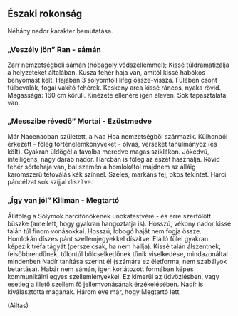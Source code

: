 ## Északi rokonság

Néhány nador karakter bemutatása.

### „Veszély jön” Ran - sámán

Zarr nemzetségbeli sámán (hóbagoly védszellemmel); Kissé túldramatizálja a helyzeteket általában. Kusza fehér haja van, amitől kissé habókos benyomást kelt. Hajában 3 sólyomtoll lifeg össze-vissza. Fülében csont fülbevalók, fogai vakító fehérek. Keskeny arca kissé ráncos, nyaka rövid. Magassága: 160 cm körüli. Kinézete ellenére igen eleven. Sok tapasztalata van.

### „Messzibe révedő” Mortai - Ezüstmedve

Már Naoenaoban született, a Naa Hoa nemzetségből származik. Külhonból érkezett - főleg történelemkönyveket - olvas, verseket tanulmányoz (és költ). Gyakran üldögél a távolba meredve magas sziklákon. Jókedvű, intelligens, nagy darab nador. Harcban is főleg az eszét használja. Rövid fehér sörtehaja van, bal szemén a homlokától majdnem az álláig karomszerű tetoválás kék színnel. Széles, markáns fej, okos tekintet. Harci páncélzat sok szíjjal díszítve.

### „Így van jól” Kiliman - Megtartó

Állítólag a Sólymok harcifőnökének unokatestvére - és erre szerfölött büszke (amellett, hogy gyakran hangoztatja is). Hosszú, vékony nador kissé talán túl finom vonásokkal. Hosszú, lobogó haját nem fogja össze. Homlokán díszes pánt szellemjegyekkel díszítve. Elálló fülei gyakran képezik tréfa tágyát (persze csak, ha nem hallja). Kissé talán álszentnek, felsőbbrendűnek, túlontúl bölcselkedőnek tűnik viselkedése, mindazonáltal mindenben Nadír tanítása szerint él (számára ez életforma, nem szabályok betartása). Habár nem sámán, igen korlátozott formában képes kommunikálni egyes szellemlényekkel. Ez kimerül az üdvözlésben, vagy esetleg a illető szellem fő jellemvonásának érzékelésében. Nadír is kiválasztotta magának. Három éve már, hogy Megtartó lett.

(Ailtas)